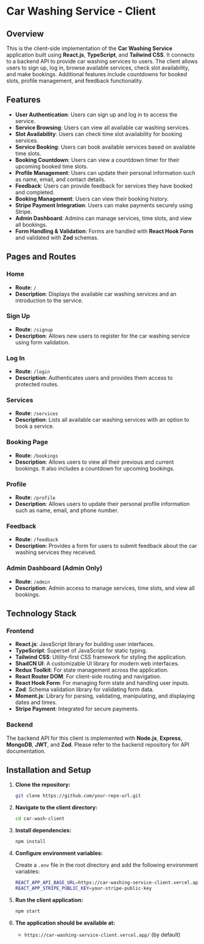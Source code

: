 # Car Washing Service - Client

## Overview

This is the client-side implementation of the **Car Washing Service** application built using **React.js**, **TypeScript**, and **Tailwind CSS**. It connects to a backend API to provide car washing services to users. The client allows users to sign up, log in, browse available services, check slot availability, and make bookings. Additional features include countdowns for booked slots, profile management, and feedback functionality.

## Features

- **User Authentication**: Users can sign up and log in to access the service.
- **Service Browsing**: Users can view all available car washing services.
- **Slot Availability**: Users can check time slot availability for booking services.
- **Service Booking**: Users can book available services based on available time slots.
- **Booking Countdown**: Users can view a countdown timer for their upcoming booked time slots.
- **Profile Management**: Users can update their personal information such as name, email, and contact details.
- **Feedback**: Users can provide feedback for services they have booked and completed.
- **Booking Management**: Users can view their booking history.
- **Stripe Payment Integration**: Users can make payments securely using Stripe.
- **Admin Dashboard**: Admins can manage services, time slots, and view all bookings.
- **Form Handling & Validation**: Forms are handled with **React Hook Form** and validated with **Zod** schemas.

## Pages and Routes

### Home
- **Route**: `/`
- **Description**: Displays the available car washing services and an introduction to the service.

### Sign Up
- **Route**: `/signup`
- **Description**: Allows new users to register for the car washing service using form validation.

### Log In
- **Route**: `/login`
- **Description**: Authenticates users and provides them access to protected routes.

### Services
- **Route**: `/services`
- **Description**: Lists all available car washing services with an option to book a service.

### Booking Page
- **Route**: `/bookings`
- **Description**: Allows users to view all their previous and current bookings. It also includes a countdown for upcoming bookings.

### Profile
- **Route**: `/profile`
- **Description**: Allows users to update their personal profile information such as name, email, and phone number.

### Feedback
- **Route**: `/feedback`
- **Description**: Provides a form for users to submit feedback about the car washing services they received.

### Admin Dashboard (Admin Only)
- **Route**: `/admin`
- **Description**: Admin access to manage services, time slots, and view all bookings.

## Technology Stack

### Frontend

- **React.js**: JavaScript library for building user interfaces.
- **TypeScript**: Superset of JavaScript for static typing.
- **Tailwind CSS**: Utility-first CSS framework for styling the application.
- **ShadCN UI**: A customizable UI library for modern web interfaces.
- **Redux Toolkit**: For state management across the application.
- **React Router DOM**: For client-side routing and navigation.
- **React Hook Form**: For managing form state and handling user inputs.
- **Zod**: Schema validation library for validating form data.
- **Moment.js**: Library for parsing, validating, manipulating, and displaying dates and times.
- **Stripe Payment**: Integrated for secure payments.

### Backend

The backend API for this client is implemented with **Node.js**, **Express**, **MongoDB**, **JWT**, and **Zod**. Please refer to the backend repository for API documentation.

## Installation and Setup

1. **Clone the repository:**

    ```bash
    git clone https://github.com/your-repo-url.git
    ```

2. **Navigate to the client directory:**

    ```bash
    cd car-wash-client
    ```

3. **Install dependencies:**

    ```bash
    npm install
    ```

4. **Configure environment variables:**

    Create a `.env` file in the root directory and add the following environment variables:
    ```bash
    REACT_APP_API_BASE_URL=https://car-washing-service-client.vercel.app/
    REACT_APP_STRIPE_PUBLIC_KEY=your-stripe-public-key
    ```

5. **Run the client application:**

    ```bash
    npm start
    ```

6. **The application should be available at:**
   - `https://car-washing-service-client.vercel.app/` (by default)

